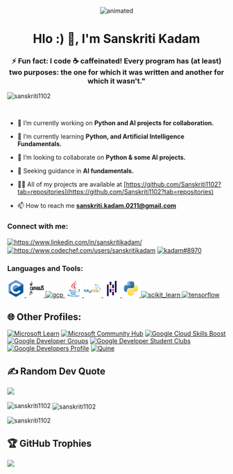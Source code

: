 <p align="center">
  <img src="https://share.creavite.co/JsGTiL0KoejAByNM.gif" alt="animated" />
</p>
<h1 align="center">Hlo :) 👋, I'm Sanskriti Kadam</h1>
<h3 align="center">⚡ Fun fact: I code ☕️ caffeinated! Every program has (at least) two purposes: the one for which it was written and another for which it wasn't."</h3>

<p align="left"> <img src="https://komarev.com/ghpvc/?username=sanskriti1102&label=Profile%20views&color=0e75b6&style=flat" alt="sanskriti1102" /> </p>

<p align="left"> <a href="https://twitter.com/" target="blank"><img src="https://img.shields.io/twitter/follow/?logo=twitter&style=for-the-badge" alt="" /></a> </p>

- 🔭 I’m currently working on **Python and AI projects for collaboration.**

- 🌱 I’m currently learning **Python, and Artificial Intelligence Fundamentals.**

- 👯 I’m looking to collaborate on **Python & some AI projects.**

- 🤝 Seeking guidance in **AI fundamentals.**

- 👨‍💻 All of my projects are available at [https://github.com/Sanskriti1102?tab=repositories](https://github.com/Sanskriti1102?tab=repositories)

- 📫 How to reach me **sanskriti.kadam.0211@gmail.com**

<h3 align="left">Connect with me:</h3>
<p align="left">
<a href="https://linkedin.com/in/https://www.linkedin.com/in/sanskritikadam/" target="blank"><img align="center" src="https://raw.githubusercontent.com/rahuldkjain/github-profile-readme-generator/master/src/images/icons/Social/linked-in-alt.svg" alt="https://www.linkedin.com/in/sanskritikadam/" height="30" width="40" /></a>
<a href="https://www.codechef.com/users/https://www.codechef.com/users/sanskritikadam" target="blank"><img align="center" src="https://cdn.jsdelivr.net/npm/simple-icons@3.1.0/icons/codechef.svg" alt="https://www.codechef.com/users/sanskritikadam" height="30" width="40" /></a>
<a href="https://discord.gg/kadam#8970" target="blank"><img align="center" src="https://raw.githubusercontent.com/rahuldkjain/github-profile-readme-generator/master/src/images/icons/Social/discord.svg" alt="kadam#8970" height="30" width="40" /></a>
</p>

<h3 align="left">Languages and Tools:</h3>
<p align="left"> <a href="https://www.cprogramming.com/" target="_blank" rel="noreferrer"> <img src="https://raw.githubusercontent.com/devicons/devicon/master/icons/c/c-original.svg" alt="c" width="40" height="40"/> </a> <a href="https://canvasjs.com" target="_blank" rel="noreferrer"> <img src="https://raw.githubusercontent.com/Hardik0307/Hardik0307/master/assets/canvasjs-charts.svg" alt="canvasjs" width="40" height="40"/> </a> <a href="https://cloud.google.com" target="_blank" rel="noreferrer"> <img src="https://www.vectorlogo.zone/logos/google_cloud/google_cloud-icon.svg" alt="gcp" width="40" height="40"/> </a> <a href="https://www.java.com" target="_blank" rel="noreferrer"> <img src="https://raw.githubusercontent.com/devicons/devicon/master/icons/java/java-original.svg" alt="java" width="40" height="40"/> </a> <a href="https://www.mysql.com/" target="_blank" rel="noreferrer"> <img src="https://raw.githubusercontent.com/devicons/devicon/master/icons/mysql/mysql-original-wordmark.svg" alt="mysql" width="40" height="40"/> </a> <a href="https://pandas.pydata.org/" target="_blank" rel="noreferrer"> <img src="https://raw.githubusercontent.com/devicons/devicon/2ae2a900d2f041da66e950e4d48052658d850630/icons/pandas/pandas-original.svg" alt="pandas" width="40" height="40"/> </a> <a href="https://www.python.org" target="_blank" rel="noreferrer"> <img src="https://raw.githubusercontent.com/devicons/devicon/master/icons/python/python-original.svg" alt="python" width="40" height="40"/> </a> <a href="https://scikit-learn.org/" target="_blank" rel="noreferrer"> <img src="https://upload.wikimedia.org/wikipedia/commons/0/05/Scikit_learn_logo_small.svg" alt="scikit_learn" width="40" height="40"/> </a> <a href="https://www.tensorflow.org" target="_blank" rel="noreferrer"> <img src="https://www.vectorlogo.zone/logos/tensorflow/tensorflow-icon.svg" alt="tensorflow" width="40" height="40"/> </a> </p>

## 🌐 Other Profiles:
[![Microsoft Learn](https://img.shields.io/badge/Microsoft%20Learn-%230078D4.svg?style=plastic&logo=microsoft&logoColor=white)](https://learn.microsoft.com/en-us/users/sanskritikadam/)
[![Microsoft Community Hub](https://img.shields.io/badge/Microsoft%20Community%20Hub-%230078D7.svg?style=flat-square&logo=microsoft&logoColor=white)](https://techcommunity.microsoft.com/t5/user/viewprofilepage/user-id/1903716#profile)
[![Google Cloud Skills Boost](https://img.shields.io/badge/Google%20Cloud%20Skills%20Boost-%234285F4.svg?style=plastic&logo=google-cloud&logoColor=white)](https://www.cloudskillsboost.google/public_profiles/6dcb774f-e8c3-454d-9dfd-314e8300a3ab)
[![Google Developer Groups](https://img.shields.io/badge/GDG-%23000000.svg?style=plastic&logo=google-developers&logoColor=white)](https://gdg.community.dev/u/mrnez2/#/about)
[![Google Developer Student Clubs](https://img.shields.io/badge/GDSC-%23EA4335.svg?style=plastic&logo=google-developers&logoColor=white)](https://gdsc.community.dev/u/mbbjj5/#/about)
[![Google Developers Profile](https://img.shields.io/badge/Google%20Developers-Profile-blue?style=flat&logo=google)](https://g.dev/SanskritiKadam_SK)
[![Quine](https://img.shields.io/badge/Quine-%23000000.svg?logo=quines&logoColor=white)](https://quine.sh/user/Sanskriti1102)

## ✍️ Random Dev Quote
![](https://quotes-github-readme.vercel.app/api?type=horizontal&theme=gruvbox)

<p><img align="left" src="https://github-readme-stats.vercel.app/api/top-langs?username=sanskriti1102&show_icons=true&locale=en&layout=compact&theme=ayu-mirage" alt="sanskriti1102" /></p>

<p>&nbsp;<img align="center" src="https://github-readme-stats.vercel.app/api?username=sanskriti1102&show_icons=true&locale=en&theme=ayu-mirage" alt="sanskriti1102" /></p>

<p><img align="center" src="https://github-readme-streak-stats.herokuapp.com/?user=sanskriti1102&theme=ayu-mirage" alt="sanskriti1102" /></p>

## 🏆 GitHub Trophies
![](https://github-profile-trophy.vercel.app/?username=Sanskriti1102&theme=onedark&no-frame=false&no-bg=false&margin-w=2)
